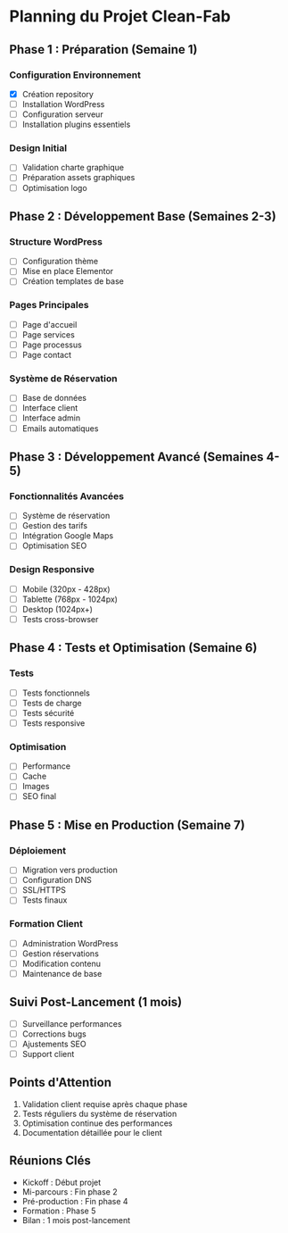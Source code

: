 # Planning du Projet Clean-Fab

## Phase 1 : Préparation (Semaine 1)

### Configuration Environnement
- [x] Création repository
- [ ] Installation WordPress
- [ ] Configuration serveur
- [ ] Installation plugins essentiels

### Design Initial
- [ ] Validation charte graphique
- [ ] Préparation assets graphiques
- [ ] Optimisation logo

## Phase 2 : Développement Base (Semaines 2-3)

### Structure WordPress
- [ ] Configuration thème
- [ ] Mise en place Elementor
- [ ] Création templates de base

### Pages Principales
- [ ] Page d'accueil
- [ ] Page services
- [ ] Page processus
- [ ] Page contact

### Système de Réservation
- [ ] Base de données
- [ ] Interface client
- [ ] Interface admin
- [ ] Emails automatiques

## Phase 3 : Développement Avancé (Semaines 4-5)

### Fonctionnalités Avancées
- [ ] Système de réservation
- [ ] Gestion des tarifs
- [ ] Intégration Google Maps
- [ ] Optimisation SEO

### Design Responsive
- [ ] Mobile (320px - 428px)
- [ ] Tablette (768px - 1024px)
- [ ] Desktop (1024px+)
- [ ] Tests cross-browser

## Phase 4 : Tests et Optimisation (Semaine 6)

### Tests
- [ ] Tests fonctionnels
- [ ] Tests de charge
- [ ] Tests sécurité
- [ ] Tests responsive

### Optimisation
- [ ] Performance
- [ ] Cache
- [ ] Images
- [ ] SEO final

## Phase 5 : Mise en Production (Semaine 7)

### Déploiement
- [ ] Migration vers production
- [ ] Configuration DNS
- [ ] SSL/HTTPS
- [ ] Tests finaux

### Formation Client
- [ ] Administration WordPress
- [ ] Gestion réservations
- [ ] Modification contenu
- [ ] Maintenance de base

## Suivi Post-Lancement (1 mois)
- [ ] Surveillance performances
- [ ] Corrections bugs
- [ ] Ajustements SEO
- [ ] Support client

## Points d'Attention
1. Validation client requise après chaque phase
2. Tests réguliers du système de réservation
3. Optimisation continue des performances
4. Documentation détaillée pour le client

## Réunions Clés
- Kickoff : Début projet
- Mi-parcours : Fin phase 2
- Pré-production : Fin phase 4
- Formation : Phase 5
- Bilan : 1 mois post-lancement